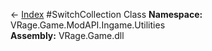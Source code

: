 ← [Index](index.md)
#SwitchCollection Class
**Namespace:** VRage.Game.ModAPI.Ingame.Utilities  
**Assembly:** VRage.Game.dll  
